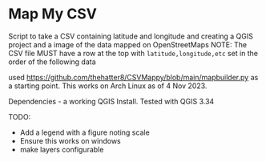 # Map My CSV
Script to take a CSV containing latitude and longitude and creating a QGIS project and a image of the data mapped on OpenStreetMaps 
NOTE: The CSV file MUST have a row at the top with `latitude,longitude,etc` set in the order of the following data

used https://github.com/thehatter8/CSVMappy/blob/main/mapbuilder.py as a starting point. This works on Arch Linux as of 4 Nov 2023.

Dependencies - a working QGIS Install. Tested with QGIS 3.34

TODO:
* Add a legend with a figure noting scale
* Ensure this works on windows
* make layers configurable
